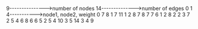 9--------------->number of nodes
14-------------->number of edges
0 1 4----------->node1, node2, weight
0 7 8
1 7 11
1 2 8
7 8 7
7 6 1
2 8 2
2 3 7
2 5 4
6 8 6
6 5 2
5 4 10
3 5 14
3 4 9
